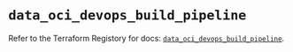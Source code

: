 # `data_oci_devops_build_pipeline`

Refer to the Terraform Registory for docs: [`data_oci_devops_build_pipeline`](https://registry.terraform.io/providers/oracle/oci/6.18.0/docs/data-sources/devops_build_pipeline).
